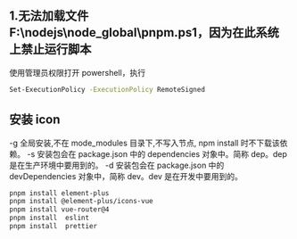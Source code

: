 ## 1.无法加载文件 F:\nodejs\node_global\pnpm.ps1，因为在此系统上禁止运行脚本

使用管理员权限打开 powershell，执行

```bash
Set-ExecutionPolicy -ExecutionPolicy RemoteSigned
```

## 安装 icon

-g 全局安装,不在 mode_modules 目录下,不写入节点, npm install 时不下载该依赖。 -s 安装包会在 package.json 中的 dependencies 对象中。简称 dep。dep 是在生产环境中要用到的。 -d 安装包会在 package.json 中的 devDependencies 对象中，简称 dev。dev 是在开发中要用到的。

```bash
pnpm install element-plus
pnpm install @element-plus/icons-vue
pnpm install vue-router@4
pnpm install  eslint
pnpm install  prettier
```
